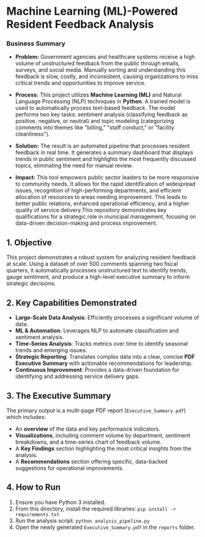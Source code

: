 # Machine Learning (ML)-Powered Resident Feedback Analysis

### **Business Summary**

- **Problem:** Government agencies and healthcare systems receive a high volume of unstructured feedback from the public through emails, surveys, and social media. Manually sorting and understanding this feedback is slow, costly, and inconsistent, causing organizations to miss critical trends and opportunities to improve service.
  
- **Process:** This project utilizes **Machine Learning (ML)** and Natural Language Processing (NLP) techniques in **Python**. A trained model is used to automatically process text-based feedback. The model performs two key tasks: sentiment analysis (classifying feedback as positive, negative, or neutral) and topic modeling (categorizing comments into themes like "billing," "staff conduct," or "facility cleanliness").
  
- **Solution:** The result is an automated pipeline that processes resident feedback in real time. It generates a summary dashboard that displays trends in public sentiment and highlights the most frequently discussed topics, eliminating the need for manual review.
  
- **Impact:** This tool empowers public sector leaders to be more responsive to community needs. It allows for the rapid identification of widespread issues, recognition of high-performing departments, and efficient allocation of resources to areas needing improvement. This leads to better public relations, enhanced operational efficiency, and a higher quality of service delivery.This repository demonstrates key qualifications for a strategic role in municipal management, focusing on data-driven decision-making and process improvement.


## 1. Objective

This project demonstrates a robust system for analyzing resident feedback at scale. Using a dataset of over 500 comments spanning two fiscal quarters, it automatically processes unstructured text to identify trends, gauge sentiment, and produce a high-level executive summary to inform strategic decisions.

## 2. Key Capabilities Demonstrated

- **Large-Scale Data Analysis**: Efficiently processes a significant volume of data.
- **ML & Automation**: Leverages NLP to automate classification and sentiment analysis.
- **Time-Series Analysis**: Tracks metrics over time to identify seasonal trends and emerging issues.
- **Strategic Reporting**: Translates complex data into a clear, concise **PDF Executive Summary** with actionable recommendations for leadership.
- **Continuous Improvement**: Provides a data-driven foundation for identifying and addressing service delivery gaps.

## 3. The Executive Summary

The primary output is a multi-page PDF report (`Executive_Summary.pdf`) which includes:

- An **overview** of the data and key performance indicators.
- **Visualizations**, including comment volume by department, sentiment breakdowns, and a time-series chart of feedback volume.
- A **Key Findings** section highlighting the most critical insights from the analysis.
- A **Recommendations** section offering specific, data-backed suggestions for operational improvements.

## 4. How to Run

1. Ensure you have Python 3 installed.
2. From this directory, install the required libraries: `pip install -r requirements.txt`
3. Run the analysis script: `python analysis_pipeline.py`
4. Open the newly generated `Executive_Summary.pdf` in the `reports` folder.

